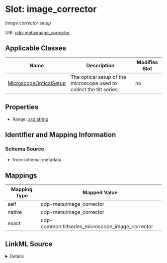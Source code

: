 

# Slot: image_corrector


_Image corrector setup_



URI: [cdp-meta:image_corrector](metadataimage_corrector)



<!-- no inheritance hierarchy -->





## Applicable Classes

| Name | Description | Modifies Slot |
| --- | --- | --- |
| [MicroscopeOpticalSetup](MicroscopeOpticalSetup.md) | The optical setup of the microscope used to collect the tilt series |  no  |







## Properties

* Range: [xsd:string](http://www.w3.org/2001/XMLSchema#string)





## Identifier and Mapping Information







### Schema Source


* from schema: metadata




## Mappings

| Mapping Type | Mapped Value |
| ---  | ---  |
| self | cdp-meta:image_corrector |
| native | cdp-meta:image_corrector |
| exact | cdp-common:tiltseries_microscope_image_corrector |




## LinkML Source

<details>
```yaml
name: image_corrector
description: Image corrector setup
from_schema: metadata
exact_mappings:
- cdp-common:tiltseries_microscope_image_corrector
rank: 1000
alias: image_corrector
owner: MicroscopeOpticalSetup
domain_of:
- MicroscopeOpticalSetup
range: string
inlined: true
inlined_as_list: true

```
</details>

